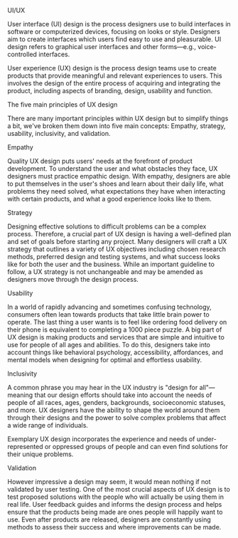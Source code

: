 UI/UX

User interface (UI) design is the process designers use to build interfaces in software or computerized devices, focusing on looks or style. Designers aim to create interfaces which users find easy to use and pleasurable. UI design refers to graphical user interfaces and other forms—e.g., voice-controlled interfaces.

User experience (UX) design is the process design teams use to create products that provide meaningful and relevant experiences to users. This involves the design of the entire process of acquiring and integrating the product, including aspects of branding, design, usability and function.

The five main principles of UX design

There are many important principles within UX design but to simplify things a bit, we&#39;ve broken them down into five main concepts: Empathy, strategy, usability, inclusivity, and validation.

Empathy

Quality UX design puts users&#39; needs at the forefront of product development. To understand the user and what obstacles they face, UX designers must practice empathic design. With empathy, designers are able to put themselves in the user&#39;s shoes and learn about their daily life, what problems they need solved, what expectations they have when interacting with certain products, and what a good experience looks like to them.

Strategy

Designing effective solutions to difficult problems can be a complex process. Therefore, a crucial part of UX design is having a well-defined plan and set of goals before starting any project. Many designers will craft a UX strategy that outlines a variety of UX objectives including chosen research methods, preferred design and testing systems, and what success looks like for both the user and the business. While an important guideline to follow, a UX strategy is not unchangeable and may be amended as designers move through the design process.

Usability

In a world of rapidly advancing and sometimes confusing technology, consumers often lean towards products that take little brain power to operate. The last thing a user wants is to feel like ordering food delivery on their phone is equivalent to completing a 1000 piece puzzle. A big part of UX design is making products and services that are simple and intuitive to use for people of all ages and abilities. To do this, designers take into account things like behavioral psychology, accessibility, affordances, and mental models when designing for optimal and effortless usability.

Inclusivity

A common phrase you may hear in the UX industry is &quot;design for all&quot;—meaning that our design efforts should take into account the needs of people of all races, ages, genders, backgrounds, socioeconomic statuses, and more. UX designers have the ability to shape the world around them through their designs and the power to solve complex problems that affect a wide range of individuals.

Exemplary UX design incorporates the experience and needs of under-represented or oppressed groups of people and can even find solutions for their unique problems.

Validation

However impressive a design may seem, it would mean nothing if not validated by user testing. One of the most crucial aspects of UX design is to test proposed solutions with the people who will actually be using them in real life. User feedback guides and informs the design process and helps ensure that the products being made are ones people will happily want to use. Even after products are released, designers are constantly using methods to assess their success and where improvements can be made.